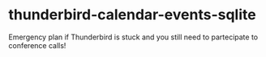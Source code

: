 # thunderbird-calendar-events-sqlite
Emergency plan if Thunderbird is stuck and you still need to partecipate to conference calls!
